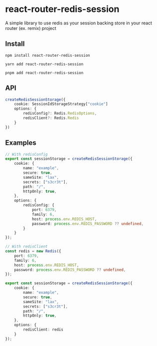 # react-router-redis-session

A simple library to use redis as your session backing store in your react router (ex. remix) project

## Install

`npm install react-router-redis-session`

`yarn add react-router-redis-session`

`pnpm add react-router-redis-session`

## API

```ts
createRedisSessionStorage({
    cookie: SessionIdStorageStrategy["cookie"]
    options: {
        redisConfig?: Redis.RedisOptions,
        redisClient?: Redis.Redis
    }
})
```

## Examples

```ts
// With redisConfig
export const sessionStorage = createRedisSessionStorage({
    cookie: {
        name: "example",
        secure: true,
        sameSite: "lax",
        secrets: ["s3cr3t"],
        path: "/",
        httpOnly: true,
    },
    options: {
        redisConfig: {
            port: 6379,
            family: 6,
            host: process.env.REDIS_HOST,
            password: process.env.REDIS_PASSWORD ?? undefined,
        }
    }
});

// With redisClient
const redis = new Redis({
    port: 6379,
    family: 6,
    host: process.env.REDIS_HOST,
    password: process.env.REDIS_PASSWORD ?? undefined,
});

export const sessionStorage = createRedisSessionStorage({
    cookie: {
        name: "example",
        secure: true,
        sameSite: "lax",
        secrets: ["s3cr3t"],
        path: "/",
        httpOnly: true,
    },
    options: {
        redisClient: redis
    }
});
```
